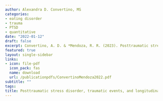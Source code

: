 ```yaml
---
author: Alexandra D. Convertino, MS
categories:
- eating disorder
- trauma
- PTSD
- quantitative
date: "2022-01-12"
draft: false
excerpt: Convertino, A. D. & *Mendoza, R. R. (2023). Posttraumatic stress disorder, traumatic events, and longitudinal eating disorder treatment outcomes&colon; A systematic review. <em>International Journal of Eating Disorders</em>. https://doi.org/10.1002/eat.23933<br>*denotes mentee
featured: true
layout: single-sidebar
links:
- icon: file-pdf
  icon_pack: fas
  name: download
  url: /publicationpdfs/ConvertinoMendoza2022.pdf
subtitle: ""
tags:
title: Posttraumatic stress disorder, traumatic events, and longitudinal eating disorder treatment outcomes&colon; A systematic review
---
```


